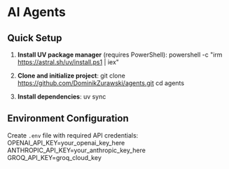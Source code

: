 # AI Agents

## Quick Setup

1. **Install UV package manager** (requires PowerShell):
powershell -c "irm https://astral.sh/uv/install.ps1 | iex"

2. **Clone and initialize project**:
git clone https://github.com/DominikZurawski/agents.git
cd agents

3. **Install dependencies**:
uv sync

## Environment Configuration
Create `.env` file with required API credentials:
OPENAI_API_KEY=your_openai_key_here
ANTHROPIC_API_KEY=your_anthropic_key_here
GROQ_API_KEY=groq_cloud_key
